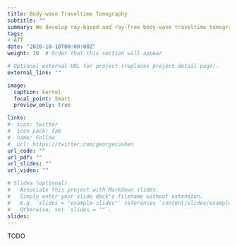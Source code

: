 ```yaml
---
title: Body-wave Traveltime Tomography
subtitle: ""
summary: We develop ray-based and ray-free body-wave traveltime tomography methods to invert isotropic and anisotropic (azimuthal/radial anisotropy) velocities.
tags:
- ATT
date: "2020-10-10T00:00:00Z"
weight: 10  # Order that this section will appear

# Optional external URL for project (replaces project detail page).
external_link: ""

image:
  caption: kernel
  focal_point: Smart
  preview_only: true

links:
#- icon: twitter
#  icon_pack: fab
#  name: Follow
#  url: https://twitter.com/georgecushen
url_code: ""
url_pdf: ""
url_slides: ""
url_video: ""

# Slides (optional).
#   Associate this project with Markdown slides.
#   Simply enter your slide deck's filename without extension.
#   E.g. `slides = "example-slides"` references `content/slides/example-slides.md`.
#   Otherwise, set `slides = ""`.
slides:
---
```


TODO
